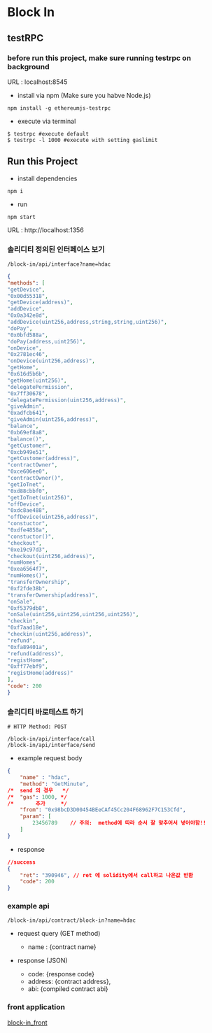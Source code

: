 ﻿# Block In
## testRPC
### before run this project, make sure running testrpc on background 
URL : localhost:8545
- install via npm (Make sure you habve Node.js)

``` shell
npm install -g ethereumjs-testrpc
```
- execute via terminal
``` shell
$ testrpc #execute default
$ testrpc -l 1000 #execute with setting gaslimit
```

## Run this Project
- install dependencies
``` shell
npm i
```

- run
``` shell
npm start
```

URL : http://localhost:1356

### 솔리디티 정의된 인터페이스 보기
``` shell
/block-in/api/interface?name=hdac
```

``` json
{
"methods": [
"getDevice",
"0x00d55318",
"getDevice(address)",
"addDevice",
"0x0a342e8d",
"addDevice(uint256,address,string,string,uint256)",
"doPay",
"0x0bfd588a",
"doPay(address,uint256)",
"onDevice",
"0x2781ec46",
"onDevice(uint256,address)",
"getHome",
"0x616d5b6b",
"getHome(uint256)",
"delegatePermission",
"0x7ff30678",
"delegatePermission(uint256,address)",
"giveAdmin",
"0xadfcb641",
"giveAdmin(uint256,address)",
"balance",
"0xb69ef8a8",
"balance()",
"getCustomer",
"0xcb949e51",
"getCustomer(address)",
"contractOwner",
"0xce606ee0",
"contractOwner()",
"getIoTnet",
"0xd88cbbf0",
"getIoTnet(uint256)",
"offDevice",
"0xdc8ae488",
"offDevice(uint256,address)",
"constuctor",
"0xdfe4858a",
"constuctor()",
"checkout",
"0xe19c97d3",
"checkout(uint256,address)",
"numHomes",
"0xea6564f7",
"numHomes()",
"transferOwnership",
"0xf2fde38b",
"transferOwnership(address)",
"onSale",
"0xf5379db8",
"onSale(uint256,uint256,uint256,uint256)",
"checkin",
"0xf7aad18e",
"checkin(uint256,address)",
"refund",
"0xfa89401a",
"refund(address)",
"registHome",
"0xff77ebf9",
"registHome(address)"
],
"code": 200
}
```
### 솔리디티 바로테스트 하기
``` shell
# HTTP Method: POST 

/block-in/api/interface/call
/block-in/api/interface/send
```

- example request body
``` json
{
    "name" : "hdac",
    "method": "GetMinute",
/*  send 의 경우   */ 
/*  "gas": 1000, */
/*       추가     */
    "from": "0x98bcD3D00454BEeCAf45Cc204F68962F7C153Cfd",
    "param": [
        23456789    // 주의:  method에 따라 순서 잘 맞추어서 넣어야함!!
    ]
}
```
- response 
``` json
//success
{
    "ret": "390946", // ret 에 solidity에서 call하고 나온값 반환
    "code": 200
}
```




### example api
``` shell
/block-in/api/contract/block-in?name=hdac
```

- request query (GET method)
    - name : {contract name}

- response (JSON)
    - code: {response code}
    - address: {contract address},
    - abi: {compiled contract abi}





### front application

[block-in_front](https://github.com/oh3vci/block-in_front)